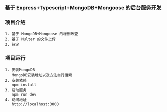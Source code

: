 ### 基于 Express+Typescript+MongoDB+Mongoose 的后台服务开发

### 项目介绍

```
1. 基于 MongoDB+Mongoose 的增删改查
2. 基于 Multer 的文件上传
3. 待定
```

### 项目运行

```
1. 安装MongoDB
   MongoDB安装地址以及方法自行搜索
2. 安装依赖
   npm install
3. 启动服务
   npm run dev
4. 访问地址
   http://localhost:3000
```
